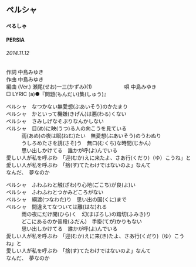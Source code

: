 ## ペルシャ
#### ぺるしゃ
#### PERSIA
###### 2014.11.12


作詞     中島みゆき　　　　　   
作曲      中島みゆき  　　　   
編曲 (Ver.) 瀬尾(せお)一三(かずみ)(1)　　　　　　
唄  中島みゆき        
□ LYRIC (a)●『問題(もんだい)集(しゅう)』  
  
  
ペルシャ　なつかない無愛想(ぶあいそう)のかたまり  
ペルシャ　かといって機嫌(きげん)は悪(わる)くない  
ペルシャ　さみしげなそぶりなんかしない  
ペルシャ　目(め)に映(うつ)る人の向こうを見ている  
　　　雨(あめ)の夜は眠(ねむ)たい　無愛想(ぶあいそう)のうわぬり  
　　　うしろめたさを誘(さそ)う　無口(むくち)な時間(じかん)  
　　　思い出しかけてる　誰かが呼(よ)んでいる  
愛しい人が私を呼ぶわ　「迎(むか)えに来たよ、さあ行(くだり)（ゆ）こうね」と  
愛しい人が私を呼ぶわ　「捨(す)てたわけではないのよ」なんて  
なんだ、　夢なのか  
  
ペルシャ　ふわふわと触(ざわ)り心地(ごこち)が良(よ)い  
ペルシャ　ふわふわとつかみどころがない  
ペルシャ　綱渡(つなわた)り　思い出の国(くに)まで  
ペルシャ　間違えてなついては離(はな)れる  
　　　雨の夜にだけ開(ひら)く　幻(まぼろし)の踏切(ふみき)り  
　　　どこにあるのか普段(ふだん)　手掛(てが)かりもない  
　　　思い出しかけてる　誰かが呼(よ)んでいる  
愛しい人が私を呼ぶわ　「迎(むか)えに来(き)たよ、さあ行(くだり)（ゆ）こうね」と  
愛しい人が私を呼ぶわ　「捨(す)てたわけではないのよ」なんて  
なんだ、　夢なのか  